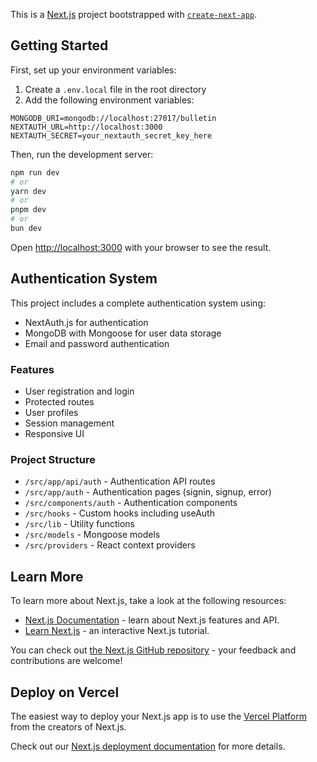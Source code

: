 This is a [Next.js](https://nextjs.org) project bootstrapped with [`create-next-app`](https://nextjs.org/docs/app/api-reference/cli/create-next-app).

## Getting Started

First, set up your environment variables:

1. Create a `.env.local` file in the root directory
2. Add the following environment variables:
```
MONGODB_URI=mongodb://localhost:27017/bulletin
NEXTAUTH_URL=http://localhost:3000
NEXTAUTH_SECRET=your_nextauth_secret_key_here
```

Then, run the development server:

```bash
npm run dev
# or
yarn dev
# or
pnpm dev
# or
bun dev
```

Open [http://localhost:3000](http://localhost:3000) with your browser to see the result.

## Authentication System

This project includes a complete authentication system using:

- NextAuth.js for authentication
- MongoDB with Mongoose for user data storage
- Email and password authentication

### Features

- User registration and login
- Protected routes
- User profiles
- Session management
- Responsive UI

### Project Structure

- `/src/app/api/auth` - Authentication API routes
- `/src/app/auth` - Authentication pages (signin, signup, error)
- `/src/components/auth` - Authentication components
- `/src/hooks` - Custom hooks including useAuth
- `/src/lib` - Utility functions
- `/src/models` - Mongoose models
- `/src/providers` - React context providers

## Learn More

To learn more about Next.js, take a look at the following resources:

- [Next.js Documentation](https://nextjs.org/docs) - learn about Next.js features and API.
- [Learn Next.js](https://nextjs.org/learn) - an interactive Next.js tutorial.

You can check out [the Next.js GitHub repository](https://github.com/vercel/next.js) - your feedback and contributions are welcome!

## Deploy on Vercel

The easiest way to deploy your Next.js app is to use the [Vercel Platform](https://vercel.com/new?utm_medium=default-template&filter=next.js&utm_source=create-next-app&utm_campaign=create-next-app-readme) from the creators of Next.js.

Check out our [Next.js deployment documentation](https://nextjs.org/docs/app/building-your-application/deploying) for more details.
